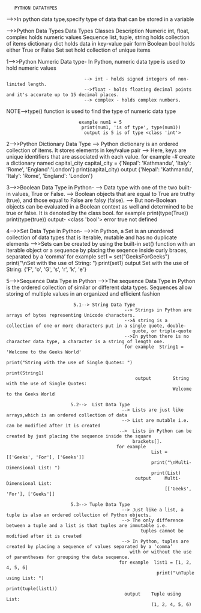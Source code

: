        PYTHON DATATYPES

  -->>In python data type,specify type of data that can be stored in a variable

  -->>Python Data Types
             Data Types	            Classes	                                 Description
               Numeric	            int, float, complex	                  holds numeric values
               Sequence	            list, tuple, string                      holds collection of items
               dictionary	            dict	                                holds data in key-value pair form
               Boolean	            bool	                                holds either True or False
               Set	                   set	                                 hold collection of unique items
     


  1-->>Python Numeric Data type-
                                  In Python, numeric data type is used to hold numeric values

                                 --> int - holds signed integers of non-limited length.
                                 -->float - holds floating decimal points and it's accurate up to 15 decimal places.
                                 --> complex - holds complex numbers.

NOTE-->type() function is used to find the type of numeric data type
 
                               example num1 = 5
                                print(num1, 'is of type', type(num1))
                                 output is 5 is of type <class 'int'>

2-->>Python Dictionary Data Type
                             -->  Python dictionary is an ordered collection of items. It stores elements in key/value pair
                             -->  Here, keys are unique identifiers that are associated with each value.
                                 for example -#
                                              create a dictionary named capital_city
                                              capital_city = {'Nepal': 'Kathmandu', 'Italy': 'Rome', 'England':'London'} 
                                              print(capital_city)
                                              output {'Nepal': 'Kathmandu', 'Italy': 'Rome', 'England': 'London'}

3-->>Boolean Data Type in Python-
                            -->  Data type with one of the two built-in values, True or False. 
                              -->  Boolean objects that are equal to True are truthy (true), and those equal to False are falsy (false).
                              -->  But non-Boolean objects can be evaluated in a Boolean context as well and determined to be true or 
                                   false. It is denoted by the class bool. 
                                      for example  print(type(True))
                                           print(type(true)) 
                                       output-  <class 'bool'>
                                            error true not defined

4-->>Set Data Type in Python-
                               -->>In Python, a Set is an unordered collection of data types that is iterable, mutable and has no 
                                   duplicate elements
                               -->>Sets can be created by using the built-in set() function with an iterable object or a sequence by 
                                   placing the seqence inside curly braces, separated by a ‘comma’
                                    for example  set1 = set("GeeksForGeeks")
                                                    print("\nSet with the use of String: ")
                                                    print(set1)
                                         output   Set with the use of String: 
                                                  {'F', 'o', 'G', 's', 'r', 'k', 'e'}

5-->>Sequence Data Type in Python
                                  -->>The sequence Data Type in Python is the ordered collection of similar or different data types. 
                                      Sequences allow storing of multiple values in an organized and efficient fashion 

                             5.1--> String Data Type
                                                --> Strings in Python are arrays of bytes representing Unicode characters.
                                                -->A string is a collection of one or more characters put in a single quote, double- 
                                                   quote, or triple-quote
                                                -->In python there is no character data type, a character is a string of length one.
                                                for example  String1 = 'Welcome to the Geeks World'
                                                                     print("String with the use of Single Quotes: ")
                                                                     print(String1)
                                                    output        String with the use of Single Quotes: 
                                                                  Welcome to the Geeks World

                            5.2-->  List Data Type
                                               --> Lists are just like arrays,which is an ordered collection of data
                                               --> List are mutable i.e. can be modified after it is created
                                              -->  Lists in Python can be created by just placing the sequence inside the square 
                                                   brackets[]. 
                                             for example
                                                          List = [['Geeks', 'For'], ['Geeks']]
                                                          print("\nMulti-Dimensional List: ")
                                                          print(List) 
                                                    output     Multi-Dimensional List: 
                                                               [['Geeks', 'For'], ['Geeks']]
                            
                            5.3--> Tuple Data Type
                                               --> Just like a list, a tuple is also an ordered collection of Python objects. 
                                               --> The only difference between a tuple and a list is that tuples are immutable i.e. 
                                                      tuples cannot be modified after it is created
                                               --> In Python, tuples are created by placing a sequence of values separated by a ‘comma’ 
                                                  with or without the use of parentheses for grouping the data sequence.
                                              for example  list1 = [1, 2, 4, 5, 6]
                                                            print("\nTuple using List: ")
                                                             print(tuple(list1))
                                                output    Tuple using List: 
                                                          (1, 2, 4, 5, 6)
 

